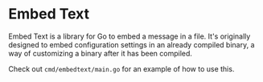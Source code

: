 Embed Text
==========

Embed Text is a library for Go to embed a message in a file. It's originally
designed to embed configuration settings in an already compiled binary, a way
of customizing a binary after it has been compiled.

Check out `cmd/embedtext/main.go` for an example of how to use this.
